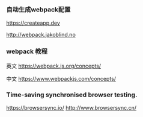 ### 自动生成webpack配置

https://createapp.dev

http://webpack.jakoblind.no


### webpack 教程

英文  https://webpack.js.org/concepts/

中文 https://www.webpackjs.com/concepts/


### Time-saving synchronised browser testing.
https://browsersync.io/
http://www.browsersync.cn/
